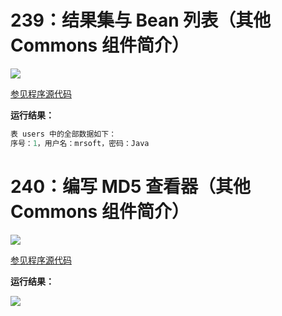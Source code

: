 # 239：结果集与 Bean 列表（其他 Commons 组件简介）

<img src="http://image.renkaigis.com/keepcoding/2017123001.png">

<a href="https://github.com/renkaigis/KeepCoding/tree/master/2017/12/30" target="_blank">参见程序源代码</a>

**运行结果：**

```java
表 users 中的全部数据如下：
序号：1，用户名：mrsoft，密码：Java
```

# 240：编写 MD5 查看器（其他 Commons 组件简介）

<img src="http://image.renkaigis.com/keepcoding/2017123002.png">

<a href="https://github.com/renkaigis/KeepCoding/tree/master/2017/12/30" target="_blank">参见程序源代码</a>

**运行结果：**

<img src="http://image.renkaigis.com/keepcoding/2017123003.png">

